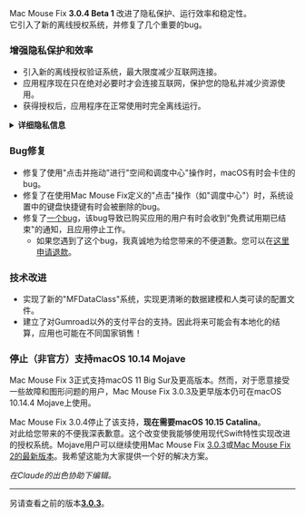 Mac Mouse Fix **3.0.4 Beta 1** 改进了隐私保护、运行效率和稳定性。\
它引入了新的离线授权系统，并修复了几个重要的bug。

### 增强隐私保护和效率

- 引入新的离线授权验证系统，最大限度减少互联网连接。
- 应用程序现在只在绝对必要时才会连接互联网，保护您的隐私并减少资源使用。
- 获得授权后，应用程序在正常使用时完全离线运行。

<details>
<summary><b>详细隐私信息</b></summary>
之前的版本在每次启动时都会在线验证授权，这可能导致第三方服务器（GitHub和Gumroad）存储连接日志。新系统消除了不必要的连接 - 在初始授权激活后，只有在本地授权数据损坏时才会连接互联网。
<br><br>
虽然我个人从未记录任何用户行为，但之前的系统理论上允许第三方服务器记录IP地址和连接时间。Gumroad还可能记录您的授权密钥，并可能将其与您购买Mac Mouse Fix时他们记录的任何个人信息关联起来。
<br><br>
在构建原始授权系统时我没有考虑到这些细微的隐私问题，但现在，Mac Mouse Fix尽可能做到私密且不依赖互联网！
<br><br>
另请参阅<a href=https://gumroad.com/privacy>Gumroad的隐私政策</a>和我的这条<a href=https://github.com/noah-nuebling/mac-mouse-fix/issues/976#issuecomment-2140955801>GitHub评论</a>。

</details>

### Bug修复

- 修复了使用"点击并拖动"进行"空间和调度中心"操作时，macOS有时会卡住的bug。
- 修复了在使用Mac Mouse Fix定义的"点击"操作（如"调度中心"）时，系统设置中的键盘快捷键有时会被删除的bug。
- 修复了[一个bug](https://github.com/noah-nuebling/mac-mouse-fix/issues?q=state%3Aopen%20label%3A%22%27Free%20days%20are%20over%27%20bug%22)，该bug导致已购买应用的用户有时会收到"免费试用期已结束"的通知，且应用停止工作。
    - 如果您遇到了这个bug，我真诚地为给您带来的不便道歉。您可以在[这里申请退款](https://redirect.macmousefix.com/?message=&target=mmf-apply-for-refund)。

### 技术改进

- 实现了新的"MFDataClass"系统，实现更清晰的数据建模和人类可读的配置文件。
- 建立了对Gumroad以外的支付平台的支持。因此将来可能会有本地化的结算，应用也可能在不同国家销售！

### 停止（非官方）支持macOS 10.14 Mojave

Mac Mouse Fix 3正式支持macOS 11 Big Sur及更高版本。然而，对于愿意接受一些故障和图形问题的用户，Mac Mouse Fix 3.0.3及更早版本仍可在macOS 10.14.4 Mojave上使用。

Mac Mouse Fix 3.0.4停止了该支持，**现在需要macOS 10.15 Catalina**。\
对此给您带来的不便我深表歉意。这个改变使我能够使用现代Swift特性实现改进的授权系统。Mojave用户可以继续使用Mac Mouse Fix [3.0.3](https://github.com/noah-nuebling/mac-mouse-fix/releases/tag/3.0.3)或[Mac Mouse Fix 2的最新版本](https://redirect.macmousefix.com/?target=mmf2-latest)。我希望这能为大家提供一个好的解决方案。

*在Claude的出色协助下编辑。*

---

另请查看之前的版本[**3.0.3**](https://github.com/noah-nuebling/mac-mouse-fix/releases/tag/3.0.3)。